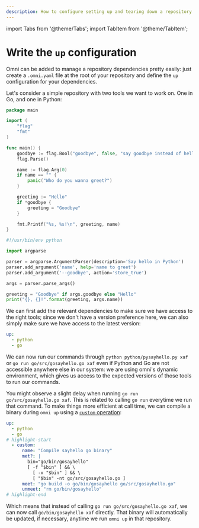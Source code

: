 ```yaml
---
description: How to configure setting up and tearing down a repository
---
```


import Tabs from '@theme/Tabs';
import TabItem from '@theme/TabItem';

# Write the `up` configuration

Omni can be added to manage a repository dependencies pretty easily: just create a `.omni.yaml` file at the root of your repository and define the `up` configuration for your dependencies.

Let's consider a simple repository with two tools we want to work on. One in Go, and one in Python:

<Tabs>
  <TabItem value="go" label="Go tool" default>

```go showLineNumbers title="/path/to/repo/go/src/gosayhello.go"
package main

import (
	"flag"
	"fmt"
)

func main() {
	goodbye := flag.Bool("goodbye", false, "say goodbye instead of hello")
	flag.Parse()

	name := flag.Arg(0)
	if name == "" {
		panic("Who do you wanna greet?")
	}

	greeting := "Hello"
	if *goodbye {
		greeting = "Goodbye"
	}

	fmt.Printf("%s, %s!\n", greeting, name)
}
```

  </TabItem>
  <TabItem value="python" label="Python tool">

```python showLineNumbers title="/path/to/repo/python/pysayhello.py"
#!/usr/bin/env python

import argparse

parser = argparse.ArgumentParser(description='Say hello in Python')
parser.add_argument('name', help='name to greet')
parser.add_argument('--goodbye', action='store_true')

args = parser.parse_args()

greeting = "Goodbye" if args.goodbye else "Hello"
print("{}, {}!".format(greeting, args.name))
```

  </TabItem>
</Tabs>

We can first add the relevant dependencies to make sure we have access to the right tools; since we don't have a version preference here, we can also simply make sure we have access to the latest version:

```yaml showLineNumbers title="/path/to/repo/.omni.yaml"
up:
  - python
  - go
```

We can now run our commands through `python python/pysayhello.py xaf` or `go run go/src/gosayhello.go xaf` even if Python and Go are not accessible anywhere else in our system: we are using omni's dynamic environment, which gives us access to the expected versions of those tools to run our commands.

You might observe a slight delay when running `go run go/src/gosayhello.go xaf`. This is related to calling `go run` everytime we run that command. To make things more efficient at call time, we can compile a binary during `omni up` using a [`custom` operation](/reference/configuration/parameters/up/custom):

```yaml showLineNumbers title="/path/to/repo/.omni.yaml"
up:
  - python
  - go
# highlight-start
  - custom:
      name: "Compile sayhello go binary"
      met?: |
        bin="go/bin/gosayhello"
        [ -f "$bin" ] && \
          [ -x "$bin" ] && \
          [ "$bin" -nt go/src/gosayhello.go ]
      meet: "go build -o go/bin/gosayhello go/src/gosayhello.go"
      unmeet: "rm go/bin/gosayhello"
# highlight-end
```

Which means that instead of calling `go run go/src/gosayhello.go xaf`, we can now call `go/bin/gosayhello xaf` directly. That binary will automatically be updated, if necessary, anytime we run `omni up` in that repository.
